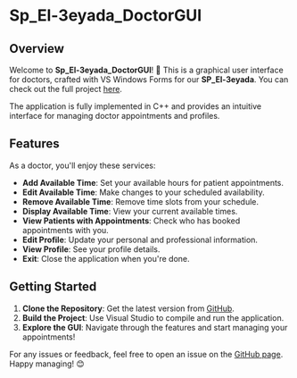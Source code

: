 # Sp_El-3eyada_DoctorGUI

## Overview

Welcome to **Sp_El-3eyada_DoctorGUI**! 🎉 This is a graphical user interface for doctors, crafted with VS Windows Forms for our **SP_El-3eyada**. You can check out the full project [here](https://github.com/niro12-coder/Sp_project-2023).

The application is fully implemented in C++ and provides an intuitive interface for managing doctor appointments and profiles.

## Features

As a doctor, you'll enjoy these services:

- **Add Available Time**: Set your available hours for patient appointments.
- **Edit Available Time**: Make changes to your scheduled availability.
- **Remove Available Time**: Remove time slots from your schedule.
- **Display Available Time**: View your current available times.
- **View Patients with Appointments**: Check who has booked appointments with you.
- **Edit Profile**: Update your personal and professional information.
- **View Profile**: See your profile details.
- **Exit**: Close the application when you're done.

## Getting Started

1. **Clone the Repository**: Get the latest version from [GitHub](https://github.com/niro12-coder/Sp_project-2023).
2. **Build the Project**: Use Visual Studio to compile and run the application.
3. **Explore the GUI**: Navigate through the features and start managing your appointments!

For any issues or feedback, feel free to open an issue on the [GitHub page](https://github.com/niro12-coder/Sp_project-2023). Happy managing! 😊
